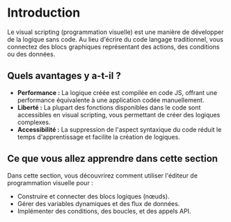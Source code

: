 # Introduction

Le visual scripting (programmation visuelle) est une manière de développer de la logique sans code. Au lieu d'écrire du code langage traditionnel, vous connectez des blocs graphiques représentant des actions, des conditions ou des données.

## Quels avantages y a-t-il ?

- **Performance :** La logique créée est compilée en code JS, offrant une performance équivalente à une application codée manuellement.
- **Liberté :** La plupart des fonctions disponibles dans le code sont accessibles en visual scripting, vous permettant de créer des logiques complexes.
- **Accessibilité :** La suppression de l'aspect syntaxique du code réduit le temps d'apprentissage et facilite la création de logiques.

## Ce que vous allez apprendre dans cette section

Dans cette section, vous découvrirez comment utiliser l'éditeur de programmation visuelle pour :
- Construire et connecter des blocs logiques (nœuds).
- Gérer des variables dynamiques et des flux de données.
- Implémenter des conditions, des boucles, et des appels API.
